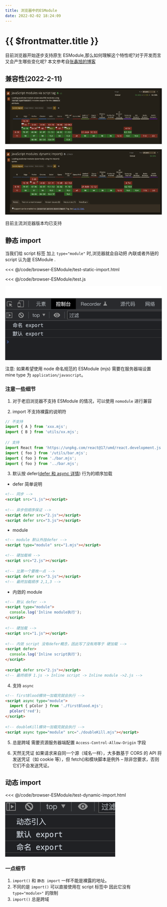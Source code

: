 ```yaml
---
title: 浏览器中的ESModule
date: 2022-02-02 18:24:09
---
```


# {{ $frontmatter.title }}

目前浏览器开始逐步支持原生 ESModule,那么如何理解这个特性呢?对于开发而言又会产生哪些变化呢?
本文参考自[张鑫旭的博客](https://www.zhangxinxu.com/wordpress/2018/08/browser-native-es6-export-import-module/)

## 兼容性(2022-2-11)

![静态import](/images/can-i-use-modules-script.png)

![动态import](/images/can-i-use-dynamic.png)

目前主流浏览器版本均已支持

## 静态 import

当我们给 script 标签 加上 `type="module"` 时,浏览器就会自动把 內联或者外链的 script 认为是 ESModule .

<<< @/code/browser-ESModule/test-static-import.html

<<< @/code/browser-ESModule/test.js

![结果](/images/browser-esmodule/1.png)

注意: 如果希望使用 node 命名规范的 ESModule (mjs) 需要在服务器端设置 mine type 为 `application/javascript`。

### 注意一些细节

1. 对于老旧浏览器不支持 ESModule 的情况，可以使用 `nomodule` 进行兼容

2. import 不支持裸露的说明符

```javascript
// 不支持
import { A } from 'xxx.mjs';
import { B } from 'utils/xx.mjs';

// 支持
import React from 'https://unpkg.com/react@17/umd/react.development.js';
import { foo } from '/utils/bar.mjs';
import { foo } from './bar.mjs';
import { foo } from '../bar.mjs';
```

3. 默认按 defer([defer 和 async 详情](./defer-and-async-in-html)) 行为的顺序加载

- defer 简单说明

```html
<!-- 同步 -->
<script src="1.js"></script>

<!-- 异步但顺序保证 -->
<script defer src="2.js"></script>
<script defer src="3.js"></script>
```

- module

```html
<!-- module 默认外挂defer -->
<script type="module" src="1.mjs"></script>

<!-- 硬加载嘛 -->
<script src="2.js"></script>

<!-- 比第一个要晚一点 -->
<script defer src="3.js"></script>
<!-- 最终加载顺序 2,1,3 -->
```

- 内敛的 module

```html
<!-- 默认 defer -->
<script type="module">
  console.log('Inline module执行');
</script>

<!-- 硬加载 -->
<script src="1.js"></script>

<!-- 内敛 script 没有defer概念，因此写了没有用等于 硬加载 -->
<script defer>
  console.log('Inline script执行');
</script>

<script defer src="2.js"></script>
<!-- 最终顺序 1.js -> Inline script -> Inline module ->2.js -->
```

4. 支持 `async`

```html
<!-- firstBlood模块一加载完就会执行 -->
<script async type="module">
  import { pColor } from './firstBlood.mjs';
  pColor('red');
</script>

<!-- doubleKill模块一加载完就会执行 -->
<script async type="module" src="./doubleKill.mjs"></script>
```

5. 总是跨域
   需要资源服务器端配置 `Access-Control-Allow-Origin` 字段

6. 天然无凭证
   如果请求来自同一个源（域名一样），大多数基于 CORS 的 API 将发送凭证（如 cookie 等），但 fetch()和模块脚本是例外 – 除非您要求，否则它们不会发送凭证。

## 动态 import

<<< @/code/browser-ESModule/test-dynamic-import.html

![结果](/images/browser-esmodule/2.png)

### 一点细节

1. `import()` 和 `静态 import` 一样不能是裸露的地址。
2. 不同的是 `import()` 可以直接使用在 script 标签中 因此它没有 `type="module>"` 的限制
3. `import()` 总是跨域
